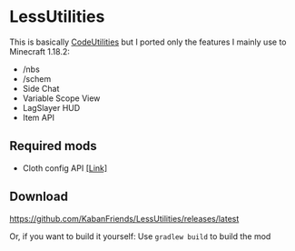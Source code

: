 # LessUtilities
This is basically [CodeUtilities](https://codeutilities.github.io/) but I ported only the features I mainly use to Minecraft 1.18.2:
- /nbs
- /schem
- Side Chat
- Variable Scope View
- LagSlayer HUD
- Item API

## Required mods

- Cloth config API [[Link]](https://modrinth.com/mod/cloth-config)

## Download

https://github.com/KabanFriends/LessUtilities/releases/latest

Or, if you want to build it yourself: Use `gradlew build` to build the mod
